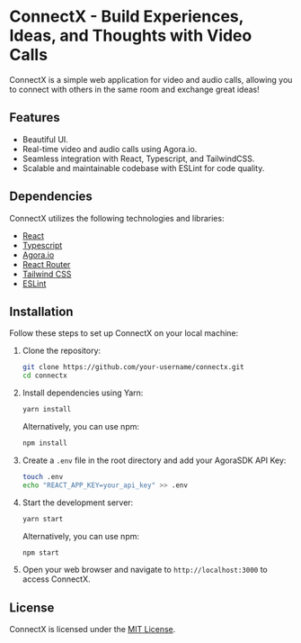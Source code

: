 # ConnectX - Build Experiences, Ideas, and Thoughts with Video Calls

ConnectX is a simple web application for video and audio calls, allowing you to connect with others in the same room and exchange great ideas!

## Features

- Beautiful UI.
- Real-time video and audio calls using Agora.io.
- Seamless integration with React, Typescript, and TailwindCSS.
- Scalable and maintainable codebase with ESLint for code quality.

## Dependencies

ConnectX utilizes the following technologies and libraries:

- [React](https://react.dev/)
- [Typescript](https://www.typescriptlang.org/)
- [Agora.io](https://www.agora.io/en/)
- [React Router](https://reactrouter.com/en/main)
- [Tailwind CSS](https://tailwindcss.com/)
- [ESLint](https://eslint.org/)

## Installation

Follow these steps to set up ConnectX on your local machine:

1. Clone the repository:

   ```sh
   git clone https://github.com/your-username/connectx.git
   cd connectx
   ```

2. Install dependencies using Yarn:

   ```sh
   yarn install
   ```
  
   Alternatively, you can use npm:
   ```sh
   npm install
   ```

3. Create a `.env` file in the root directory and add your AgoraSDK API Key:

   ```sh
   touch .env
   echo "REACT_APP_KEY=your_api_key" >> .env
   ```

4. Start the development server:

   ```sh
   yarn start
   ```

   Alternatively, you can use npm:

   ```sh
   npm start
   ```

5. Open your web browser and navigate to `http://localhost:3000` to access ConnectX.

## License

ConnectX is licensed under the [MIT License](./LICENSE).